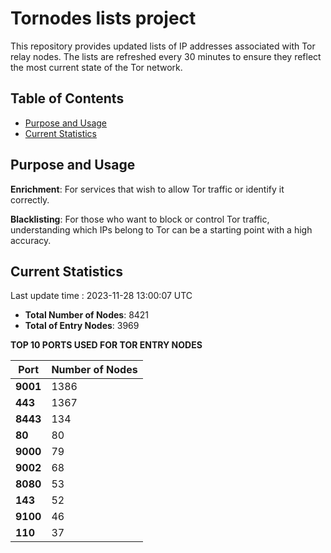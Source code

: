 # Tornodes lists project

This repository provides updated lists of IP addresses associated with Tor relay nodes. The lists are refreshed every 30 minutes to ensure they reflect the most current state of the Tor network.

## Table of Contents

- [Purpose and Usage](#purpose-and-usage)
- [Current Statistics](#current-statistics)


## Purpose and Usage

**Enrichment**: For services that wish to allow Tor traffic or identify it correctly.

**Blacklisting**: For those who want to block or control Tor traffic, understanding which IPs belong to Tor can be a starting point with a high accuracy.

## Current Statistics

Last update time : 2023-11-28 13:00:07 UTC

- **Total Number of Nodes**: 8421
- **Total of Entry Nodes**: 3969

**TOP 10 PORTS USED FOR TOR ENTRY NODES**

| **Port** | **Number of Nodes** |
|------|-----------------|
| **9001**   | 1386  |
| **443**   | 1367  |
| **8443**   | 134  |
| **80**   | 80  |
| **9000**   | 79  |
| **9002**   | 68  |
| **8080**   | 53  |
| **143**   | 52  |
| **9100**   | 46  |
| **110**   | 37  |

